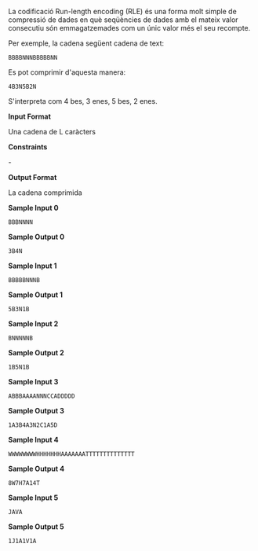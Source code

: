 La codificació Run-length encoding (RLE) és una forma molt simple de
compressió de dades en què seqüències de dades amb el mateix valor
consecutiu són emmagatzemades com un únic valor més el seu recompte.

Per exemple, la cadena següent cadena de text:

    BBBBNNNBBBBBNN

Es pot comprimir d'aquesta manera:

    4B3N5B2N

S'interpreta com 4 bes, 3 enes, 5 bes, 2 enes.

**Input Format**

Una cadena de L caràcters

**Constraints**

\-

**Output Format**

La cadena comprimida

**Sample Input 0**

    BBBNNNN

**Sample Output 0**

    3B4N

**Sample Input 1**

    BBBBBNNNB

**Sample Output 1**

    5B3N1B

**Sample Input 2**

    BNNNNNB

**Sample Output 2**

    1B5N1B

**Sample Input 3**

    ABBBAAAANNNCCADDDDD

**Sample Output 3**

    1A3B4A3N2C1A5D

**Sample Input 4**

    WWWWWWWWHHHHHHHAAAAAAATTTTTTTTTTTTTT

**Sample Output 4**

    8W7H7A14T

**Sample Input 5**

    JAVA

**Sample Output 5**

    1J1A1V1A
